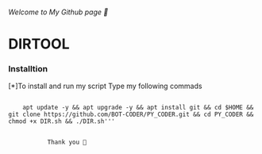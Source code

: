 
###### Welcome to My Github page 👋




# DIRTOOL

### Installtion
			
[*]To install and run my script Type my following commads

```
																								
    apt update -y && apt upgrade -y && apt install git && cd $HOME && git clone https://github.com/BOT-CODER/PY_CODER.git && cd PY_CODER && chmod +x DIR.sh && ./DIR.sh'''
    
 ```   
    
               Thank you 💟
